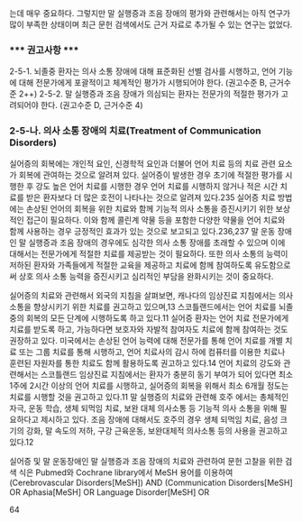 는데 매우 중요하다. 그렇지만 말 실행증과 조음 장애의 평가와 관련해서는 아직 연구가 많이 부족한 상태이며 최근 문헌 검색에서도 근거 자료로 추가될 수 있는 연구는 없었다.

### *** 권고사항 ***

2-5-1. 뇌졸중 환자는 의사 소통 장애에 대해 표준화된 선별 검사를 시행하고, 언어 기능에 대해 전문가에게 포괄적이고 체계적인 평가가 시행되어야 한다. (권고수준 B, 근거수준 2++)
2-5-2. 말 실행증과 조음 장애가 의심되는 환자는 전문가의 적절한 평가가 고려되어야 한다. (권고수준 D, 근거수준 4)

### 2-5-나. 의사 소통 장애의 치료(Treatment of Communication Disorders)

실어증의 회복에는 개인적 요인, 신경학적 요인과 더불어 언어 치료 등의 치료 관련 요소가 회복에 관여하는 것으로 알려져 있다. 실어증이 발생한 경우 초기에 적절한 평가를 시행한 후 강도 높은 언어 치료를 시행한 경우 언어 치료를 시행하지 않거나 적은 시간 치료를 받은 환자보다 더 많은 호전이 나타나는 것으로 알려져 있다.235 실어증 치료 방법에는 손상된 언어의 회복을 위한 치료와 함께 기능적 의사 소통을 증진시키기 위한 보상적인 접근이 필요하다. 이와 함께 콜린계 약물 등을 포함한 다양한 약물을 언어 치료와 함께 사용하는 경우 긍정적인 효과가 있는 것으로 보고되고 있다.236,237 말 운동 장애인 말 실행증과 조음 장애의 경우에도 심각한 의사 소통 장애를 초래할 수 있으며 이에 대해서는 전문가에게 적절한 치료를 제공받는 것이 필요하다. 또한 의사 소통의 능력이 저하된 환자와 가족들에게 적절한 교육을 제공하고 치료에 함께 참여하도록 유도함으로써 상호 의사 소통 능력을 증진시키고 심리적인 부담을 완화시키는 것이 중요하다.

실어증의 치료와 관련해서 외국의 지침을 살펴보면, 캐나다의 임상진료 지침에서는 의사소통을 향상시키기 위한 치료를 권고하고 있으며,13 스코틀랜드에서는 언어 치료를 뇌졸중의 회복의 모든 단계에 시행하도록 하고 있다.11 실어증 환자는 언어 치료 전문가에게 치료를 받도록 하고, 가능하다면 보호자와 자발적 참여자도 치료에 함께 참여하는 것도 권장하고 있다. 미국에서는 손상된 언어 능력에 대해 전문가를 통해 언어 치료를 개별 치료 또는 그룹 치료를 통해 시행하고, 언어 치료사의 감시 하에 컴퓨터를 이용한 치료나 훈련된 자원자를 통한 치료도 함께 활용하도록 권고하고 있다.14 언어 치료의 강도와 관련해서는 스코틀랜드 임상진료 지침에서는 환자가 충분히 동기 부여가 되어 있다면 최소 1주에 2시간 이상의 언어 치료를 시행하고, 실어증의 회복을 위해서 최소 6개월 정도는 치료를 시행할 것을 권고하고 있다.11 말 실행증의 치료와 관련해 호주 에서는 총체적인 자극, 운동 학습, 생체 되먹임 치료, 보완 대체 의사소통 등 기능적 의사 소통을 위해 필요하다고 제시하고 있다. 조음 장애에 대해서도 호주의 경우 생체 되먹임 치료, 음성 크기의 강화, 말 속도의 저하, 구강 근육운동, 보완대체적 의사소통 등의 사용을 권고하고 있다.12

실어증 및 말 운동장애인 말 실행증과 조음 장애의 치료와 관련하여 문헌 고찰을 위한 검색 식은 Pubmed와 Cochrane library에서 MeSH 용어를 이용하여 (Cerebrovascular Disorders[MeSH]) AND (Communication Disorders[MeSH] OR Aphasia[MeSH] OR Language Disorder[MeSH] OR

<PAGE>64